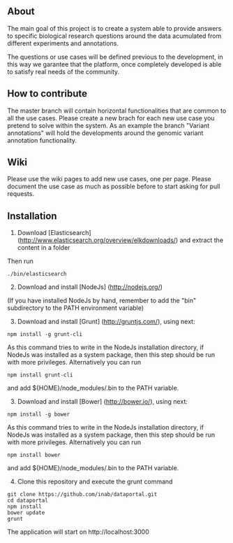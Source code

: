 About
-----

The main goal of this project is to create a system able to provide answers to specific biological research questions around the data acumulated from different experiments and annotations. 

The questions or use cases will be defined previous to the development, in this way we garantee that the platform, once completely developed is able to satisfy real needs of the community.

How to contribute
-----------------

The master branch will contain horizontal functionalities that are common to all the use cases. Please create a new brach for each new use case you pretend to solve within the system. As an example the branch "Variant annotations" will hold the developments around the genomic variant annotation functionality.

Wiki
----

Please use the wiki pages to add new use cases, one per page. Please document the use case as much as possible before to start asking for pull requests.

Installation
------------

1) Download [Elasticsearch] (http://www.elasticsearch.org/overview/elkdownloads/) and extract the content in a folder

Then run

```
./bin/elasticsearch
```

2) Download and install [NodeJs] (http://nodejs.org/)

(If you have installed NodeJs by hand, remember to add the "bin" subdirectory to the PATH environment variable)

3) Download and install [Grunt] (http://gruntjs.com/), using next:

```
npm install -g grunt-cli
```

As this command tries to write in the NodeJs installation directory, if NodeJs was installed as a system package, then this step should be run with more privileges. Alternatively you can run

```
npm install grunt-cli
```

and add ${HOME}/node_modules/.bin to the PATH variable.

3) Download and install [Bower] (http://bower.io/), using next:

```
npm install -g bower
```

As this command tries to write in the NodeJs installation directory, if NodeJs was installed as a system package, then this step should be run with more privileges. Alternatively you can run

```
npm install bower
```

and add ${HOME}/node_modules/.bin to the PATH variable.

4) Clone this repository and execute the grunt command

```
git clone https://github.com/inab/dataportal.git
cd dataportal
npm install
bower update
grunt
```

The application will start on http://localhost:3000
